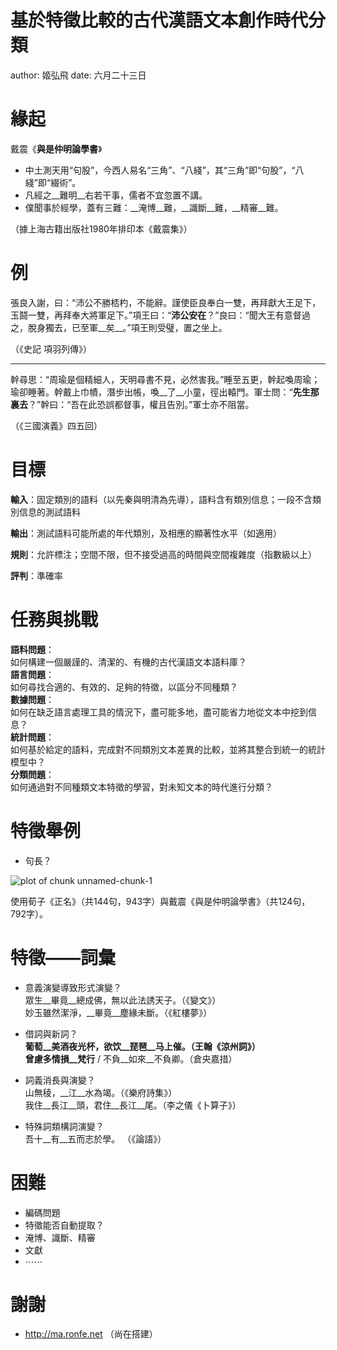 基於特徵比較的古代漢語文本創作時代分類
========================================================
author: 姬弘飛
date: 六月二十三日

緣起
========================================================

戴震《__與是仲明論學書__》

- 中土測天用“句股”，今西人易名“三角”、“八綫”，其“三角”即“句股”，“八綫”即“綴術”。  
- 凡經之__難明__右若干事，儒者不宜忽置不講。
- 僕聞事於經學，蓋有三難：__淹博__難，__識斷__難，__精審__難。  
  
（據上海古籍出版社1980年排印本《戴震集》）

例
========================================================
  
張良入謝，曰：“沛公不勝桮杓，不能辭。謹使臣良奉白一雙，再拜獻大王足下，玉鬪一雙，再拜奉大將軍足下。”項王曰：“__沛公安在__？”良曰：“聞大王有意督過之，脫身獨去，已至軍__矣__。”項王則受璧，置之坐上。
  
  （《史記 項羽列傳》）
  
***
  
幹尋思：“周瑜是個精細人，天明尋書不見，必然害我。”睡至五更，幹起喚周瑜；瑜卻睡著。幹戴上巾幘，潛步出帳，喚__了__小童，徑出轅門。軍士問：“__先生那裏去__？”幹曰：“吾在此恐誤都督事，權且告別。”軍士亦不阻當。
  
  （《三國演義》四五回）  
    
目標
========================================================
  
__輸入__：固定類別的語料（以先秦與明清為先導），語料含有類別信息；一段不含類別信息的測試語料  
  
__輸出__：測試語料可能所處的年代類別，及相應的顯著性水平（如適用）  
  
__規則__：允許標注；空間不限，但不接受過高的時間與空間複雜度（指數級以上）  
  
__評判__：準確率  
  

任務與挑戰
========================================================
  
__語料問題__：  
如何構建一個嚴謹的、清潔的、有機的古代漢語文本語料庫？  
__語言問題__：  
如何尋找合適的、有效的、足夠的特徵，以區分不同種類？  
__數據問題__：  
如何在缺乏語言處理工具的情況下，盡可能多地，盡可能省力地從文本中挖到信息？  
__統計問題__：  
如何基於給定的語料，完成對不同類別文本差異的比較，並將其整合到統一的統計模型中？  
__分類問題__：  
如何通過對不同種類文本特徵的學習，對未知文本的時代進行分類？  
  
特徵舉例
========================================================
  
- 句長？  
    
![plot of chunk unnamed-chunk-1](选题会-figure/unnamed-chunk-1.png) 
   
使用荀子《正名》（共144句，943字）與戴震《與是仲明論學書》（共124句，792字）。 
  
特徵——詞彙
=========================================================
  
- 意義演變導致形式演變？  
    眾生__畢竟__總成佛，無以此法誘天子。（《變文》）  
    妙玉雖然潔淨，__畢竟__塵緣未斷。（《紅樓夢》） 
    
- 借詞與新詞？  
    __葡萄__美酒夜光杯，欲饮__琵琶__马上催。（王翰《涼州詞》）  
    曾慮多情損__梵行__ / 不負__如來__不負卿。（倉央嘉措）  
    
- 詞義消長與演變？  
    山無稜，__江__水為竭。（《樂府詩集》）  
    我住__長江__頭，君住__長江__尾。（李之儀《卜算子》）
    
- 特殊詞類構詞演變？  
    吾十__有__五而志於學。 （《論語》）
    
困難
=======================================================
  
- 編碼問題  
- 特徵能否自動提取？  
- 淹博、識斷、精審  
- 文獻  
- ⋯⋯


謝謝
========================================================

- http://ma.ronfe.net （尚在搭建）
    

